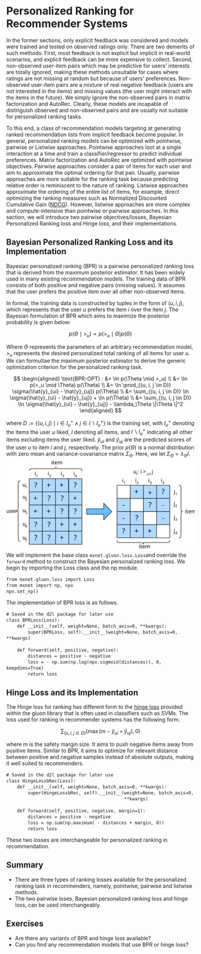 # Personalized Ranking for Recommender Systems

In the former sections, only explicit feedback was considered and models were trained and tested on observed ratings only.  There are two demerits of such methods: First, most feedback is not explicit but implicit in real-world scenarios, and explicit feedback can be more expensive to collect.  Second,  non-observed user-item pairs which may be predictive for users' interests are totally ignored, making these methods unsuitable for cases where ratings are not missing at random but because of users' preferences.  Non-observed user-item pairs are a  mixture of real negative feedback (users are not interested in the items) and missing values (the user might interact with the items in the future). We simply ignore the non-observed pairs in matrix factorization and AutoRec. Clearly, these models are incapable of distinguish observed and non-observed pairs and are usually not suitable for personalized ranking tasks. 

To this end, a class of recommendation models targeting at generating ranked recommendation lists from implicit feedback become popular. In general, personalized ranking models can be optimized with pointwise, pairwise or Listwise approaches. Pointwise approaches loot at a single interaction at a time and train a classifier/regressor to predict individual preferences. Matrix factorization and AutoRec are optimized with pointwise objectives.   Pairwise approaches consider a pair of items for each user and aim to approximate the optimal ordering for that pair. Usually, pairwise approaches are more suitable for the ranking task because predicting relative order is reminiscent to the nature of ranking. Listwise approaches approximate the ordering of the entire list of items, for example, direct optimizing the ranking measures such as Normalized Discounted Cumulative Gain ([NDCG](https://en.wikipedia.org/wiki/Discounted_cumulative_gain)). However, listwise approaches are more complex and compute-intensive than pointwise or pairwise approaches. In this section, we will introduce two pairwise objectives/losses, Bayesian Personalized Ranking loss and Hinge loss, and their implementations. 

## Bayesian Personalized Ranking Loss and its Implementation

Bayesian personalized ranking (BPR) is a pairwise personalized ranking loss that is derived from the maximum posterior estimator. It has been widely used in many existing recommendation models. The training data of BPR consists of both positive and negative pairs (missing values). It assumes that the user prefers the positive item over all other non-observed items. 

In formal, the training data is constructed by tuples in the form of $(u, i, j)$, which represents that the user $u$ prefers the item $i$ over the item $j$. The Bayesian formulation of BPR which aims to maximize the posterior probability is given below:

$$
p(\Theta \mid >_u )  \propto  p(>_u \mid \Theta) p(\Theta)
$$

Where $\Theta$ represents the parameters of an arbitrary recommendation model, $>_u$ represents the desired personalized total ranking of all items for user $u$. We can formultae the maximum posterior estimator to derive the generic optimization criterion for the personalized ranking task.

$$
\begin{aligned}
\text{BPR-OPT} : &= \ln p(\Theta \mid >_u) \\
         &= \ln p(>_u \mid \Theta) p(\Theta) \\
         &= \ln \prod_{(u, i, j \in D)} \sigma(\hat{y}_{ui} - \hat{y}_{uj}) p(\Theta) \\
         &= \sum_{(u, i, j \in D)} \ln \sigma(\hat{y}_{ui} - \hat{y}_{uj}) + \ln p(\Theta) \\
         &= \sum_{(u, i, j \in D)} \ln \sigma(\hat{y}_{ui} - \hat{y}_{uj}) - \lambda_\Theta \|\Theta \|^2
\end{aligned}
$$

where $D := \{(u, i, j) \mid i \in I^+_u \wedge j \in I \backslash I^+_u \}$ is the training set, with $I^+_u$ denoting the items the user $u$ liked,  $I$ denoting all items, and $I \backslash I^+_u$ indicating all other items excluding items the user liked. $\hat{y}_{ui}$ and $\hat{y}_{uj}$ are the predicted scores of the user $u$ to item $i$ and $j$, respectively. The prior $p(\Theta)$ is a normal distribution with zero mean and variance-covariance matrix $\Sigma_\Theta$. Here, we let $\Sigma_\Theta = \lambda_\Theta I$. 
![Illustration of Bayesian Personalized Ranking](../img/rec-ranking.svg)
We will implement the base class  `mxnet.gluon.loss.Loss`and override the `forward` method to construct the Bayesian personalized ranking loss. We begin by importing the Loss class and the np module.

```{.python .input  n=5}
from mxnet.gluon.loss import Loss
from mxnet import np, npx
npx.set_np()
```

The implementation of BPR loss is as follows.

```{.python .input  n=2}
# Saved in the d2l package for later use
class BPRLoss(Loss):
    def __init__(self, weight=None, batch_axis=0, **kwargs):
        super(BPRLoss, self).__init__(weight=None, batch_axis=0, **kwargs)

    def forward(self, positive, negative):
        distances = positive - negative
        loss = - np.sum(np.log(npx.sigmoid(distances)), 0, keepdims=True)
        return loss
```

## Hinge Loss and its Implementation

The Hinge loss for ranking has different form to the [hinge loss](https://mxnet.incubator.apache.org/api/python/gluon/loss.html#mxnet.gluon.loss.HingeLoss) provided within the gluon library that is often used in classifiers such as SVMs.  The loss used for ranking in recommender systems has the following form. 

$$
 \sum_{(u, i, j \in D)} (\max( m - \hat{y}_{ui} + \hat{y}_{uj}), 0)
$$

where $m$ is the safety margin size. It aims to push negative items away from positive items. Similar to BPR, it aims to optimize for relevant distance between positive and negative samples instead of absolute outputs, making it well suited to recommenders.

```{.python .input  n=3}
# Saved in the d2l package for later use
class HingeLossbRec(Loss):
    def __init__(self, weight=None, batch_axis=0, **kwargs):
        super(HingeLossbRec, self).__init__(weight=None, batch_axis=0, 
                                            **kwargs)

    def forward(self, positive, negative, margin=1):
        distances = positive - negative
        loss = np.sum(np.maximum( - distances + margin, 0))
        return loss
```

These two losses are interchangeable for personalized ranking in recommendation. 

## Summary

- There are three types of ranking losses available for the personalized ranking task in recommenders, namely, pointwise, pairwise and listwise methods.
- The two pairwise loses, Bayesian personalized ranking loss and hinge loss, can be used interchangeably.

## Exercises

- Are there any variants of BPR and hinge loss available?
- Can you find any recommendation models that use BPR or hinge loss?
